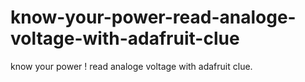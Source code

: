 # know-your-power-read-analoge-voltage-with-adafruit-clue
know your power ! read analoge voltage with adafruit clue.
